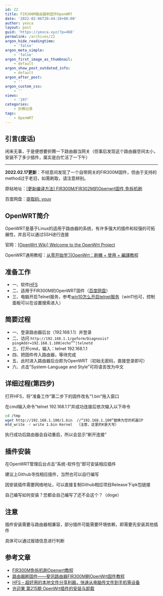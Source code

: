 ```yaml
---
id: 22
title: FIR300M路由器刷固件OpenWRT
date: '2022-02-06T20:44:10+08:00'
author: yexca
layout: post
guid: 'https://yexca.xyz/?p=468'
permalink: /archives/22
argon_hide_readingtime:
    - 'false'
argon_meta_simple:
    - 'false'
argon_first_image_as_thumbnail:
    - default
argon_show_post_outdated_info:
    - default
argon_after_post:
    - ''
argon_custom_css:
    - ''
views:
    - '297'
categories:
    - 折腾记录
tags:
    - OpenWRT
---
```


## 引言(废话)

闲来无事，于是便想要折腾一下路由器当网关（但事后发现这个路由器空间太小，安装不了多少插件，属实是白忙活了一下午）

- - - - - -

**2022.02.17更新**：不经意间发现了一个自带网关的FIR300M固件，但由于支持的method过于老旧，如需刷取，请注意辨别。

原帖地址：[\[更新编译方法\] FIR300M/FIR302M的Openwrt固件,免拆机刷](https://www.right.com.cn/forum/thread-148831-1-1.html)

百度网盘：[提取码: vouv](http://pan.baidu.com/s/1i31hf5F)

## OpenWRT简介

OpenWRT是基于Linux的适用于路由器的系统，有许多强大的插件和较强的可拓展性，并且可以通过SSH进行连接

官网：[\[OpenWrt Wiki\] Welcome to the OpenWrt Project](https://openwrt.org/)

OpenWRT通用教程：[从零开始学习OpenWrt：刷機 + 使用 + 編譯教程](https://upsangel.com/openwrt/openwrt-beginner-guide/)

## 准备工作

- 一、软件[HFS](http://www.rejetto.com/hfs/?f=dl)
- 二、适用于FIR300M的OpenWRT固件（[百度网盘](https://pan.baidu.com/s/1hqCeFwK)）
- 三、电脑开启Telnet服务，参考[win10怎么开启telnet服务](https://jingyan.baidu.com/article/fb48e8bee0d7446e622e143d.html)（win11也可，控制面板可以在设置搜索进入）

## 简要过程

- 一、登录路由器后台（192.168.1.1）并登录
- 二、访问 `http://192.168.1.1/goform/Diagnosis?pingAddr=192.168.1.100|echo””|telnetd`
- 三、打开cmd，输入：telnet 192.168.1.1
- 四、把固件传入路由器，等待完成
- 五、此时进入路由器后台即为OpenWRT（初始无密码，直接登录即可）
- 六、点击”System-Language and Style”可将语言改为中文

## 详细过程(第四步)

打开HFS，将“准备工作”第二步下的固件改名“1.bin”拖入窗口

在cmd输入命令“telnet 192.168.1.1”并成功连接后依次输入以下命令

```bash
cd /tmp
wget http://192.168.1.100/1.bin  //“192.168.1.100”替换为您的机器IP
mtd_write -r write 1.bin Kernel  （注意，这里的K是大写）
```

执行成功后路由器会自动重启，所以会显示“断开连接”

## 插件安装

在OpenWRT管理后台点击“系统-软件包”即可安装相应插件

建议上Github寻找相应插件，当然也可以自行编写

因安装插件需要网络地址，可以直接复制Github相应项目Release下ipk包链接

自己编写如何安装？您都会自己编写了还不会这个？（doge）

## 注意

插件安装需要与路由器相兼容，部分插件可能需要环境依赖，即需要先安装其他插件

具体可以通过报错信息进行判断

## 参考文章

- [FIR300M免拆机刷Openwrt教程](https://www.zmrbk.com/post-2694.html)
- [路由器刷固件——斐讯路由器FIR300M刷OpenWrt固件教程](https://blog.csdn.net/weixin_43272781/article/details/101924041)
- [HFS – 超好用的本地文件分享利器，快速从电脑传文件到手机等设备](https://zhuanlan.zhihu.com/p/50220212)
- [许迎果 第215期 OpenWrt插件的安装与卸载](https://zhuanlan.zhihu.com/p/367819050)